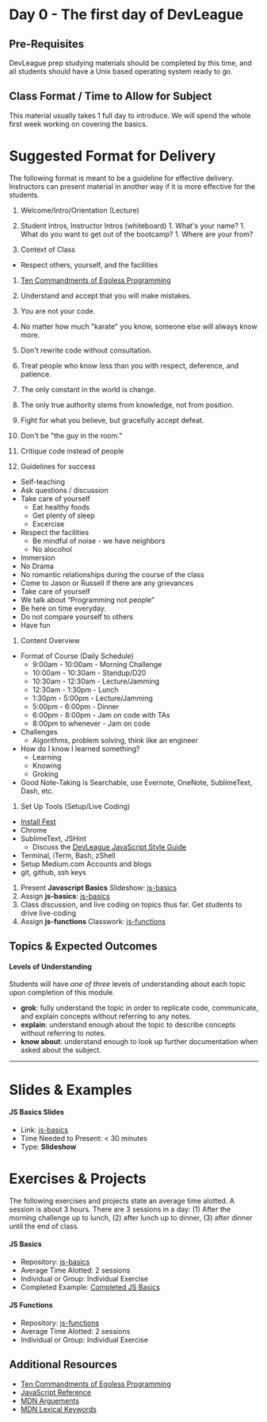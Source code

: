 # Day 0 - The first day of DevLeague

## Pre-Requisites
DevLeague prep studying materials should be completed by this time, and all students should have a Unix based operating system ready to go.

## Class Format / Time to Allow for Subject
This material usually takes 1 full day to introduce. We will spend the whole first week working on covering the basics.

# Suggested Format for Delivery
The following format is meant to be a guideline for effective delivery. Instructors can present material in another way if it is more effective for the students.

1. Welcome/Intro/Orientation (Lecture)
  1. Student Intros, Instructor Intros (whiteboard)
    1. What's your name?
    1. What do you want to get out of the bootcamp?
    1. Where are your from?

1. Context of Class
  - Respect others, yourself, and the facilities

1. [Ten Commandments of Egoless Programming](https://blog.codinghorror.com/the-ten-commandments-of-egoless-programming/)
  1. Understand and accept that you will make mistakes.
  1. You are not your code.
  1. No matter how much "karate" you know, someone else will always know more.
  1. Don't rewrite code without consultation.
  1. Treat people who know less than you with respect, deference, and patience.
  1. The only constant in the world is change.
  1. The only true authority stems from knowledge, not from position.
  1. Fight for what you believe, but gracefully accept defeat.
  1. Don't be "the guy in the room."
  1. Critique code instead of people

1. Guidelines for success
  - Self-teaching
  - Ask questions / discussion
  - Take care of yourself
    - Eat healthy foods
    - Get plenty of sleep
    - Excercise
  - Respect the facilities
    - Be mindful of noise - we have neighbors
    - No alocohol
  - Immersion
  - No Drama
  - No romantic relationships during the course of the class
  - Come to Jason or Russell if there are any grievances
  - Take care of yourself
  - We talk about “Programming not people”
  - Be here on time everyday.
  - Do not compare yourself to others
  - Have fun

1. Content Overview
  - Format of Course (Daily Schedule)
    * 9:00am - 10:00am - Morning Challenge
    * 10:00am - 10:30am - Standup/D20
    * 10:30am - 12:30am - Lecture/Jamming
    * 12:30am - 1:30pm - Lunch
    * 1:30pm - 5:00pm - Lecture/Jamming
    * 5:00pm - 6:00pm - Dinner
    * 6:00pm - 8:00pm - Jam on code with TAs
    * 8:00pm to whenever - Jam on code
  - Challenges
    - Algorithms, problem solving, think like an engineer
  - How do I know I learned something?
    - Learning
    - Knowing
    - Groking
  - Good Note-Taking is Searchable, use Evernote, OneNote, SublimeText, Dash, etc.

1. Set Up Tools (Setup/Live Coding)
  - [Install Fest](https://github.com/devleague/DevLeague-Modules/blob/master/Day0/installFest.md)
  - Chrome
  - SublimeText, JSHint
    - Discuss the [DevLeague JavaScript Style Guide](https://github.com/devleague/JS-Style-Guide)
  - Terminal, iTerm, Bash, zShell
  - Setup Medium.com Accounts and blogs
  - git, github, ssh keys
1. Present **Javascript Basics** Slideshow: [js-basics](https://slides.com/theremix/js-basics)
1. Assign **js-basics**: [js-basics](https://github.com/devleague/js-basics)
1. Class discussion, and live coding on topics thus far. Get students to drive live-coding
1. Assign **js-functions** Classwork: [js-functions](https://github.com/devleague/js-functions)

## Topics & Expected Outcomes

#### Levels of Understanding
Students will have *one of three* levels of understanding about each topic upon completion of this module.
- **grok**: fully understand the topic in order to replicate code, communicate, and explain concepts without referring to any notes.
- **explain**: understand enough about the topic to describe concepts without referring to notes.
- **know about**: understand enough to look up further documentation when asked about the subject.

---

# Slides & Examples

#### JS Basics Slides
- Link: [js-basics](https://slides.com/theremix/js-basics)
- Time Needed to Present: < 30 minutes
- Type: **Slideshow**

# Exercises & Projects
The following exercises and projects state an average time alotted. A session is about 3 hours. There are 3 sessions in a day: (1) After the morning challenge up to lunch, (2) after lunch up to dinner, (3) after dinner until the end of class.

#### JS Basics
- Repository: [js-basics](https://github.com/devleague/js-basics)
- Average Time Alotted: 2 sessions
- Individual or Group: Individual Exercise
- Completed Example: [Completed JS Basics](https://github.com/taylorak/js-basics)

#### JS Functions
- Repository: [js-functions](https://github.com/devleague/js-functions)
- Average Time Alotted: 2 sessions
- Individual or Group: Individual Exercise

## Additional Resources
* [Ten Commandments of Egoless Programming](https://blog.codinghorror.com/the-ten-commandments-of-egoless-programming/)
* [JavaScript Reference](https://github.com/devleague/DevLeague-Modules/blob/master/Day0/javaScriptReference.md)
* [MDN Arguements](https://developer.mozilla.org/en-US/docs/Web/JavaScript/Reference/Global_Objects/Function/arguments)
* [MDN Lexical Keywords](https://developer.mozilla.org/en-US/docs/Web/JavaScript/Reference/Lexical_grammar#Keywords)
